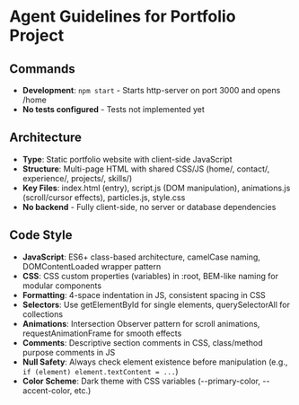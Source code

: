 # Agent Guidelines for Portfolio Project

## Commands
- **Development**: `npm start` - Starts http-server on port 3000 and opens /home
- **No tests configured** - Tests not implemented yet

## Architecture
- **Type**: Static portfolio website with client-side JavaScript
- **Structure**: Multi-page HTML with shared CSS/JS (home/, contact/, experience/, projects/, skills/)
- **Key Files**: index.html (entry), script.js (DOM manipulation), animations.js (scroll/cursor effects), particles.js, style.css
- **No backend** - Fully client-side, no server or database dependencies

## Code Style
- **JavaScript**: ES6+ class-based architecture, camelCase naming, DOMContentLoaded wrapper pattern
- **CSS**: CSS custom properties (variables) in :root, BEM-like naming for modular components
- **Formatting**: 4-space indentation in JS, consistent spacing in CSS
- **Selectors**: Use getElementById for single elements, querySelectorAll for collections
- **Animations**: Intersection Observer pattern for scroll animations, requestAnimationFrame for smooth effects
- **Comments**: Descriptive section comments in CSS, class/method purpose comments in JS
- **Null Safety**: Always check element existence before manipulation (e.g., `if (element) element.textContent = ...`)
- **Color Scheme**: Dark theme with CSS variables (--primary-color, --accent-color, etc.)
